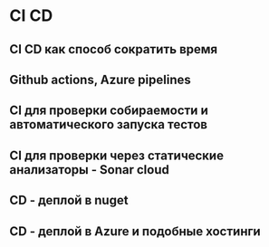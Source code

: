 # CI CD

## CI CD как способ сократить время

## Github actions, Azure pipelines

## CI для проверки собираемости и автоматического запуска тестов

## CI для проверки через статические анализаторы - Sonar cloud

## CD - деплой в nuget

## CD - деплой в Azure и подобные хостинги
